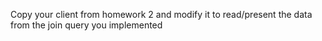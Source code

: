 Copy your client from homework 2 and modify it to read/present the data from the join query you implemented

